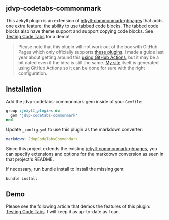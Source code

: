 ## jdvp-codetabs-commonmark

This Jekyll plugin is an extension of [jekyll-commonmark-ghpages] that adds one extra feature: the ability to use tabbed code blocks. The tabbed code blocks also have theme support and support copying code blocks. See [Testing Code Tabs] for a demo!

> Please note that this plugin will not work out of the box with GitHub Pages which only officially supports [these plugins]. I made a guide last year about getting around this [using GitHub Actions], but it may be a bit dated even if the idea is still the same. [My site] itself is generated using GitHub Actions so it can be done for sure with the right configuration.

## Installation

Add the jdvp-codetabs-commonmark gem inside of your `Gemfile`:

```ruby
group :jekyll_plugins do
  gem 'jdvp-codetabs-commonmark'
end
```

Update `_config.yml` to use this plugin as the markdown converter:

```yaml
markdown: JdvpCodeTabsCommonMark
``` 

Since this project extends the existing [jekyll-commonmark-ghpages], you can specify
extensions and options for the markdown conversion as seen in that project's README.

If necessary, run bundle install to install the missing gem:

```sh
bundle install
```

## Demo

Please see the following article that demos the features of this plugin: [Testing Code Tabs]. I will keep it as up-to-date as I can.

[jekyll-commonmark-ghpages]: https://github.com/github/jekyll-commonmark-ghpages
[these plugins]: https://pages.github.com/versions/
[Testing Code Tabs]: https://jdvp.me/articles/Testing-Code-Tabs
[using GitHub Actions]: https://jdvp.me/articles/Jekyll-with-GitHub-Actions
[My site]: https://jdvp.me/articles/
